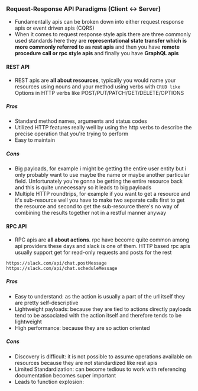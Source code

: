 ### Request-Response API Paradigms (Client <-> Server)
- Fundamentally apis can be broken down into either request response apis or event driven apis (CQRS)
- When it comes to request response style apis there are three commonly used standards here they are **representational state transfer which is more commonly referred to as rest apis** and then you have **remote procedure call or rpc style apis** and finally you have **GraphQL apis**
#### REST API
- REST apis are **all about resources**, typically you would name your resources using nouns and your method using verbs with `CRUD like` Options in HTTP verbs like POST/PUT/PATCH/GET/DELETE/OPTIONS
##### Pros
- Standard method names, arguments and status codes
- Utilized HTTP features really well by using the http verbs to describe the precise operation that you're trying to perform
- Easy to maintain
##### Cons
- Big payloads, for example i might be getting the entire user entity but i only probably want to use maybe the name or maybe another particular field.  Unfortunately you're gonna be getting the entire resource back and this is quite unnecessary so it leads to big payloads
- Multiple HTTP roundtrips, for example if you want to get a resource and it's sub-resource well you have to make two separate calls first to get the resource and second to get the sub-resource there's no way of combining the results together not in a restful manner anyway
#### RPC API
- RPC apis are **all about actions**. rpc have become quite common among api providers these days and slack is one of them. HTTP  based rpc apis usually support get for read-only requests and posts for the rest
```
https://slack.com/api/chat.postMessage
https://slack.com/api/chat.scheduleMessage
```
##### Pros
- Easy to understand:  as the action is usually a part of the url itself they are pretty self-descriptive
- Lightweight payloads: because they are tied to actions directly payloads tend to be associated with the action itself and therefore tends to be lightweight
- High performance: because they are so action oriented
##### Cons
- Discovery is difficult: it is not possible to assume operations available on resources because they are not standardized like rest apis
- Limited Standardization: can become tedious to work with referencing documentation becomes super important
- Leads to function explosion: 
<!--stackedit_data:
eyJoaXN0b3J5IjpbLTg5MzkzNjE1NiwtMTg2NDY1OTU5MCwtMT
gzNzY5NjQ4LDM3OTU0MjYxMyw3NDIwMjk5MDAsLTExMDgyMzk5
MDZdfQ==
-->